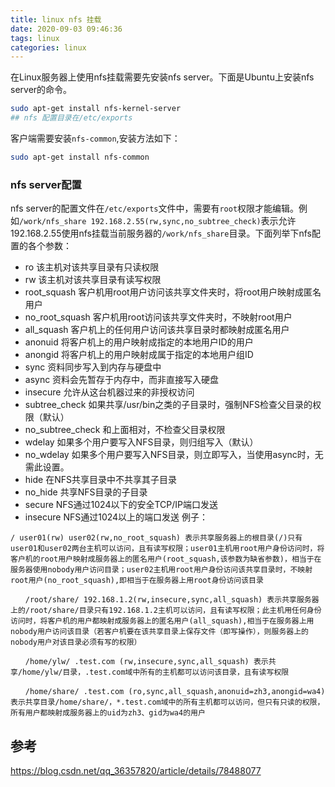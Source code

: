 ```yaml
---
title: linux nfs 挂载
date: 2020-09-03 09:46:36
tags: linux
categories: linux
---
```

在Linux服务器上使用nfs挂载需要先安装nfs server。下面是Ubuntu上安装nfs server的命令。
```bash
sudo apt-get install nfs-kernel-server
## nfs 配置目录在/etc/exports
```
客户端需要安装`nfs-common`,安装方法如下：
```bash
sudo apt-get install nfs-common
```
<!--more-->
### nfs server配置
nfs server的配置文件在`/etc/exports`文件中，需要有`root`权限才能编辑。例如`/work/nfs_share 192.168.2.55(rw,sync,no_subtree_check)`表示允许192.168.2.55使用nfs挂载当前服务器的`/work/nfs_share`目录。下面列举下nfs配置的各个参数：
* ro 该主机对该共享目录有只读权限
* rw 该主机对该共享目录有读写权限
* root_squash 客户机用root用户访问该共享文件夹时，将root用户映射成匿名用户
* no_root_squash 客户机用root访问该共享文件夹时，不映射root用户
* all_squash 客户机上的任何用户访问该共享目录时都映射成匿名用户
* anonuid 将客户机上的用户映射成指定的本地用户ID的用户
* anongid 将客户机上的用户映射成属于指定的本地用户组ID
* sync 资料同步写入到内存与硬盘中
* async 资料会先暂存于内存中，而非直接写入硬盘
* insecure 允许从这台机器过来的非授权访问 
* subtree_check 如果共享/usr/bin之类的子目录时，强制NFS检查父目录的权限（默认）
* no_subtree_check 和上面相对，不检查父目录权限
* wdelay 如果多个用户要写入NFS目录，则归组写入（默认）
* no_wdelay 如果多个用户要写入NFS目录，则立即写入，当使用async时，无需此设置。
* hide 在NFS共享目录中不共享其子目录
* no_hide 共享NFS目录的子目录
* secure NFS通过1024以下的安全TCP/IP端口发送
* insecure NFS通过1024以上的端口发送
例子：
```
/ user01(rw) user02(rw,no_root_squash) 表示共享服务器上的根目录(/)只有user01和user02两台主机可以访问，且有读写权限；user01主机用root用户身份访问时，将客户机的root用户映射成服务器上的匿名用户(root_squash,该参数为缺省参数)，相当于在服务器使用nobody用户访问目录；user02主机用root用户身份访问该共享目录时，不映射root用户(no_root_squash),即相当于在服务器上用root身份访问该目录

　　/root/share/ 192.168.1.2(rw,insecure,sync,all_squash) 表示共享服务器上的/root/share/目录只有192.168.1.2主机可以访问，且有读写权限；此主机用任何身份访问时，将客户机的用户都映射成服务器上的匿名用户(all_squash),相当于在服务器上用nobody用户访问该目录（若客户机要在该共享目录上保存文件（即写操作），则服务器上的nobody用户对该目录必须有写的权限）

　　/home/ylw/ .test.com (rw,insecure,sync,all_squash) 表示共享/home/ylw/目录，.test.com域中所有的主机都可以访问该目录，且有读写权限

　　/home/share/ .test.com (ro,sync,all_squash,anonuid=zh3,anongid=wa4) 表示共享目录/home/share/，*.test.com域中的所有主机都可以访问，但只有只读的权限，所有用户都映射成服务器上的uid为zh3、gid为wa4的用户
```

## 参考
https://blog.csdn.net/qq_36357820/article/details/78488077
